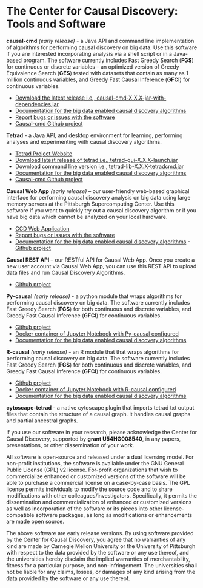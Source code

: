 # The Center for Causal Discovery: Tools and Software

**causal-cmd** *(early release)* - a Java API and command line implementation of algorithms for performing causal discovery on big data. Use this software if you are interested incorporating analysis via a shell script or in a Java-based program. The software currently includes Fast Greedy Search (**FGS**) for continuous or discrete variables – an optimized version of Greedy Equivalence Search (**GES**) tested with datasets that contain as many as 1 million continuous variables, and Greedy Fast Causal Inference (**GFCI**) for continuous variables.

- [Download the latest release i.e., causal-cmd-X.X.X-jar-with-dependencies.jar](https://ccd3.vm.bridges.psc.edu/nexus/content/repositories/releases/edu/cmu/causal-cmd/)
- [Documentation for the big data enabled causal discovery algorithms](http://www.ccd.pitt.edu/wiki/index.php?title=Algorithm_Documentation)
- [Report bugs or issues with the software](https://tracker.dbmi.pitt.edu/projects/ccd/issues/new)
- [Causal-cmd Github project](https://github.com/cmu-phil/tetrad)

**Tetrad** - a Java API, and desktop environment for learning, performing analyses and experimenting with causal discovery algorithms.

- [Tetrad Project Website](http://www.phil.cmu.edu/tetrad/)
- [Download latest release of tetrad i.e., tetrad-gui-X.X.X-launch.jar](https://ccd3.vm.bridges.psc.edu/nexus/content/repositories/releases/edu/cmu/tetrad-gui/)
- [Download command line version i.e., tetrad-lib-X.X.X-tetradcmd.jar](https://ccd3.vm.bridges.psc.edu/nexus/content/repositories/releases/edu/cmu/tetrad-lib/)
- [Documentation for the big data enabled causal discovery algorithms](http://www.ccd.pitt.edu/wiki/index.php?title=Algorithm_Documentation)
- [Causal-cmd Github project](https://github.com/cmu-phil/tetrad)

**Causal Web App** *(early release)* – our user-friendly web-based graphical interface for performing causal discovery analysis on big data using large memory servers at the Pittsburgh Supercomputing Center. Use this software if you want to quickly try out a causal discovery algorithm or if you have big data which cannot be analyzed on your local hardware.

- [CCD Web Application](https://ccd2.vm.bridges.psc.edu/ccd/login)
- [Report bugs or issues with the software](https://tracker.dbmi.pitt.edu/projects/ccd/issues/new)
- [Documentation for the big data enabled causal discovery algorithms](http://www.ccd.pitt.edu/wiki/index.php?title=Algorithm_Documentation)
-[Github project](https://github.com/bd2kccd/ccd-web)

**Causal REST API** – our RESTful API for Causal Web App. Once you create a new user account via Causal Web App, you can use this REST API to upload data files and run Causal Discovery Algorithms.

- [Github project](https://github.com/bd2kccd/causal-rest-api)

**Py-causal** *(early release)* - a python module that wraps algorithms for performing causal discovery on big data. The software currently includes Fast Greedy Search (**FGS**) for both continuous and discrete variables, and Greedy Fast Causal Inference (**GFCI**) for continuous variables.

- [Github project](https://github.com/bd2kccd/py-causal)
- [Docker container of Jupyter Notebook with Py-causal configured](https://hub.docker.com/r/chirayukong/py-causal-notebook/)
- [Documentation for the big data enabled causal discovery algorithms](http://www.ccd.pitt.edu/wiki/index.php?title=Algorithm_Documentation)

**R-causal** *(early release)* - an R module that that wraps algorithms for performing causal discovery on big data. The software currently includes Fast Greedy Search (**FGS**) for both continuous and discrete variables, and Greedy Fast Causal Inference (**GFCI**) for continuous variables.

- [Github project](https://github.com/bd2kccd/r-causal)
- [Docker container of Jupyter Notebook with R-causal configured](https://hub.docker.com/r/chirayukong/r-causal-rstudio/)
- [Documentation for the big data enabled causal discovery algorithms](http://www.ccd.pitt.edu/wiki/index.php?title=Algorithm_Documentation)

**cytoscape-tetrad** - a native cytoscape plugin that imports tetrad txt output files that contain the structure of a causal graph. It handles causal graphs and partial ancestral graphs.

If you use our software in your research, please acknowledge the Center for Causal Discovery, supported by **grant U54HG008540**, in any papers, presentations, or other dissemination of your work.

All software is open-source and released under a dual licensing model. For non-profit institutions, the software is available under the GNU General Public License (GPL) v2 license. For-profit organizations that wish to commercialize enhanced or customized versions of the software will be able to purchase a commercial license on a case-by-case basis. The GPL license permits individuals to modify the source code and to share modifications with other colleagues/investigators. Specifically, it permits the dissemination and commercialization of enhanced or customized versions as well as incorporation of the software or its pieces into other license-compatible software packages, as long as modifications or enhancements are made open source.

The above software are early release versions. By using software provided by the Center for Causal Discovery, you agree that no warranties of any kind are made by Carnegie Mellon University or the University of Pittsburgh with respect to the data provided by the software or any use thereof, and the universities hereby disclaim the implied warranties of merchantability, fitness for a particular purpose, and non-infringement. The universities shall not be liable for any claims, losses, or damages of any kind arising from the data provided by the software or any use thereof.